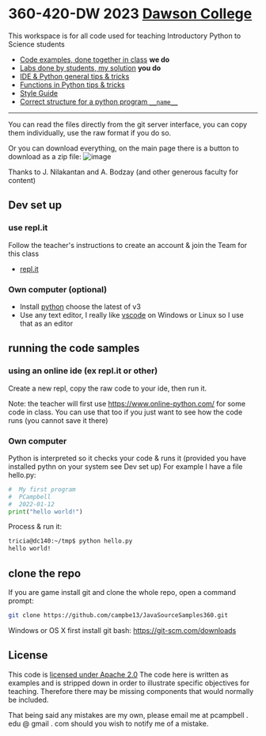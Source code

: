 # 360-420-DW 2023 [Dawson College](https://www.dawsoncollege.qc.ca)
This workspace is for all code used for
teaching Introductory Python to Science students

* [Code examples, done together in class](examples)   <b>we do</b>
* [Labs done by students, my solution](solutions)   <b>you do</b>
* [IDE & Python general tips & tricks](TipsandTricks.md)
* [Functions in Python tips & tricks](TipsandTricksFunctions.md)
* [Style Guide](PyStyleGuide.md)
* [Correct structure for a python program `__name__`](CodeStructure.md)
---
You can read the files directly from the git server interface,  you can copy them individually, 
use the raw format if you do so. 

Or you can download everything, on the main page there is a button to download as a zip file: ![image](https://user-images.githubusercontent.com/1751207/149207755-39ce3c9e-033b-4309-8014-55cf0588ed05.png)

Thanks to J. Nilakantan and A. Bodzay (and other generous faculty for content)

## Dev set up
### use repl.it
Follow the teacher's instructions to create an account & join the Team for this class
* [repl.it](https://replit.com/)
### Own computer (optional)
* Install [python](https://www.python.org/downloads/) choose the latest of v3
* Use any text editor, I really like [vscode](https://code.visualstudio.com/)  on Windows or Linux so I use that as an editor
<!--
## lecture slides (for reference)
[onedrive shared](https://collegedawson-my.sharepoint.com/:f:/g/personal/pcampbell_dawsoncollege_qc_ca/EsJwpKt7topFqfeQXE7t2FQBBzsqeE2XbXqlYikRF0Cgcw?e=BQW4d8) material shared by the teacher, lecture slides, assignments, etc.
-->
## running the code samples 
### using an online ide (ex repl.it or other)
Create a new repl, copy the raw code to your ide, then run it.  

Note: the teacher will first use https://www.online-python.com/  for some code in class. You can use that too if you just want to see how the code runs (you cannot save it there)

### Own computer
Python is interpreted so it checks your code & runs it (provided you have installed pythn on your system see Dev set up)
For example I have a file hello.py:
```python
#  My first program
#  PCampbell
#  2022-01-12
print("hello world!")
```
Process & run it:
```bash
tricia@dc140:~/tmp$ python hello.py
hello world!
```
## clone the repo
If you are game install git and clone the whole repo, open a command prompt:
```bash
git clone https://github.com/campbe13/JavaSourceSamples360.git
```
Windows or OS X first install git bash: https://git-scm.com/downloads

## License
This code is [licensed under Apache 2.0](LICENSE.md) The code here is written as examples
and is stripped down in  order to illustrate specific objectives for teaching. 
Therefore there may be missing components that would normally be included. 

That being said any mistakes are my own, please email me at pcampbell . edu @ gmail . com
should you wish to notify me of a mistake. 
